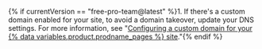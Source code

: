 {% if currentVersion == "free-pro-team@latest" %}1. If there's a custom domain enabled for your site, to avoid a domain takeover, update your DNS settings. For more information, see "[Configuring a custom domain for your {% data variables.product.prodname_pages %} site](/articles/configuring-a-custom-domain-for-your-github-pages-site)."{% endif %}
